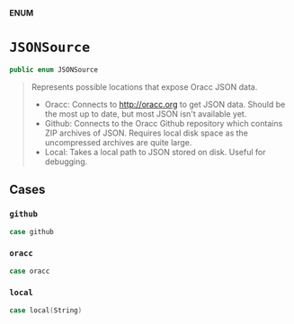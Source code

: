 **ENUM**

# `JSONSource`

```swift
public enum JSONSource
```

> Represents possible locations that expose Oracc JSON data.
> - Oracc: Connects to http://oracc.org to get JSON data. Should be the most up to date, but most JSON isn't available yet.
> - Github: Connects to the Oracc Github repository which contains ZIP archives of JSON. Requires local disk space as the uncompressed archives are quite large.
> - Local: Takes a local path to JSON stored on disk. Useful for debugging.

## Cases
### `github`

```swift
case github
```

### `oracc`

```swift
case oracc
```

### `local`

```swift
case local(String)
```
